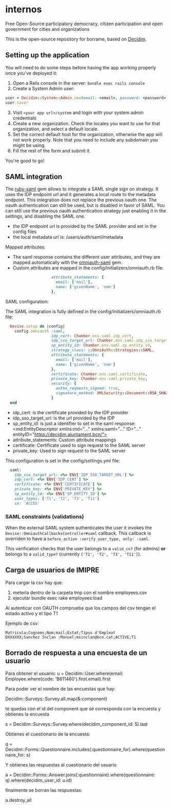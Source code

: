 # internos

Free Open-Source participatory democracy, citizen participation and open government for cities and organizations

This is the open-source repository for borrame, based on [Decidim](https://github.com/decidim/decidim).

## Setting up the application

You will need to do some steps before having the app working properly once you've deployed it:

1. Open a Rails console in the server: `bundle exec rails console`
2. Create a System Admin user:
```ruby
user = Decidim::System::Admin.new(email: <email>, password: <password>, password_confirmation: <password>)
user.save!
```
3. Visit `<your app url>/system` and login with your system admin credentials
4. Create a new organization. Check the locales you want to use for that organization, and select a default locale.
5. Set the correct default host for the organization, otherwise the app will not work properly. Note that you need to include any subdomain you might be using.
6. Fill the rest of the form and submit it.

You're good to go!

## SAML integration

The [ruby-saml](https://github.com/onelogin/ruby-saml) gem allows to integrate a SAML single sign on strategy.
It uses the IDP endpoint url and it generates a local route to the metadata endpoint.
This integration does not replace the previous oauth one. The oauth authentication can still be used, but is disabled in favor of SAML.
You can still use the previous oauth authentication strategy just enabling it in the settings, and disabling the SAML one.

 - the IDP endpoint url is provided by the SAML provider and set in the config files
 - the local metadata url is: /users/auth/saml/metadata

Mapped attributes:

  - The saml response contains the different user attributes, and they are mapped automatically with the [omniauth-saml](https://github.com/omniauth/omniauth-saml) gem.
  - Custom attributes are mapped in the config/initializers/omniauth.rb file:

```ruby
                    attribute_statements: {
                      email: ['mail'],
                      name: ['givenName', 'nom']
                    },
```

SAML configuration:

The SAML integration is fully defined in the config/initializers/omniauth.rb file:

```ruby
  Devise.setup do |config|
    config.omniauth :saml,
                    idp_cert: Chamber.env.saml.idp_cert,
                    idp_sso_target_url: Chamber.env.saml.idp_sso_target_url,
                    sp_entity_id: Chamber.env.saml.sp_entity_id,
                    strategy_class: ::OmniAuth::Strategies::SAML,
                    attribute_statements: {
                      email: ['mail'],
                      name: ['givenName', 'nom']
                    },
                    certificate: Chamber.env.saml.certificate,
                    private_key: Chamber.env.saml.private_key,
                    security: {
                      authn_requests_signed: true,
                      signature_method: XMLSecurity::Document::RSA_SHA256
                    }
  end
```

  - idp_cert: is the certificate provided by the IDP provider
  - idp_sso_target_url: is the url provided by the IDP
  - sp_entity_id: is just a identifier to set in the saml response:
      <md:EntityDescriptor xmlns:md="..." xmlns:saml="..." ID="..." entityID="https://decidim.ajuntament.bcn/">
  - attribute_statements: Custom attribute mappings
  - certificate: Certificate used to sign request to the SAML server
  - private_key: Used to sign request to the SAML server

This configuration is set in the config/settings.yml file:

```ruby
  saml:
    idp_sso_target_url: <%= ENV['IDP_SSO_TARGET_URL'] %>
    idp_cert: <%= ENV['IDP_CERT'] %>
    certificate: <%= ENV['CERTIFICATE'] %>
    private_key: <%= ENV['PRIVATE_KEY'] %>
    sp_entity_id: <%= ENV['SP_ENTITY_ID'] %>
    user_types: ['T1', 'T2', 'T3', 'T11']
    cn: 'ACCES'
```

### SAML constraints (validations)
When the external SAML system authenticates the user it invokes the `Devise::OmniauthCallbacksController#saml` callback. This callback is overriden to have a `before_action :verify_user_type, only: :saml`.

This verification checks that the user belongs to a `valid_cn?` (for admins) **or** belongs to a `valid_type?` (currently `['T1', 'T2', 'T3', 'T11']`).

## Carga de usuarios de IMIPRE
Para cargar la csv hay que: 
1. meterla dentro de la carpeta tmp con el nombre employees.csv 
2. ejecutar bundle exec rake employees:load

Al autenticar con OAUTH comprueba que los campos del csv tengan el estado activo y el tipo T1

Ejemplo de csv:
```
Matricula;Cognoms;Nom;mail;Estat;Tipus d'Empleat
DXXXXXX;Sanchez Inclan ;Manuel;msinclan@bcn.cat;ACTIVE;T1
```

## Borrado de respuesta a una encuesta de un usuario

Para obtener el usuario:
u = Decidim::User.where(email: Employee.where(code: 'B611460').first.email).first

Para poder ver el nombre de las encuestas que hay:

Decidim::Surveys::Survey.all.map(&:component)

te quedas con el id del component que se corresponda con la encuesta y obtienes la encuesta

s = Decidim::Surveys::Survey.where(decidim_component_id: 5).last

Obtienes el cuestionario de la encuesta:

q = Decidim::Forms::Questionnaire.includes(:questionnaire_for).where(questionnaire_for: s)

Y obtienes las respuestas al cuestionario del usuario

a = Decidim::Forms::Answer.joins(:questionnaire).where(questionnaire: q).where(decidim_user_id: u.id)

finalmente se borran las respuestas:

a.destroy_all